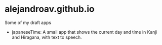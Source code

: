 # alejandroav.github.io
Some of my draft apps
- japaneseTime: A small app that shows the current day and time in Kanji and Hiragana, with text to speech.
